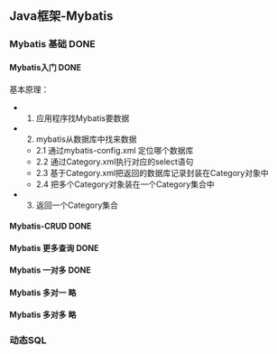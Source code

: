 ## Java框架-Mybatis

### Mybatis 基础 DONE

#### Mybatis入门 DONE
基本原理：
- 1. 应用程序找Mybatis要数据
- 2. mybatis从数据库中找来数据
    - 2.1 通过mybatis-config.xml 定位哪个数据库
    - 2.2 通过Category.xml执行对应的select语句
    - 2.3 基于Category.xml把返回的数据库记录封装在Category对象中
    - 2.4 把多个Category对象装在一个Category集合中
- 3. 返回一个Category集合

#### Mybatis-CRUD DONE

#### Mybatis 更多查询 DONE

#### Mybatis 一对多 DONE

#### Mybatis 多对一 略

#### Mybatis 多对多 略

### 动态SQL
